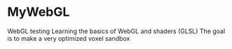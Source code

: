 # MyWebGL
WebGL testing
Learning the basics of WebGL and shaders (GLSL)
The goal is to make a very optimized voxel sandbox
